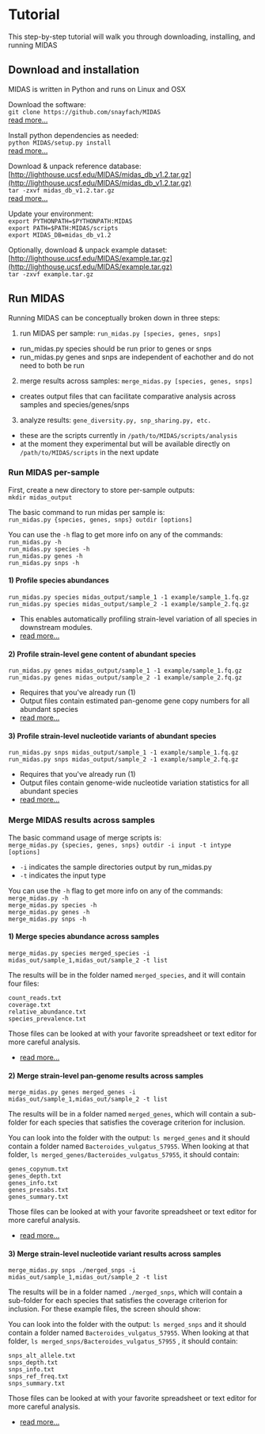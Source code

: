 # Tutorial

This step-by-step tutorial will walk you through downloading, installing, and running MIDAS

## Download and installation
MIDAS is written in Python and runs on Linux and OSX  

Download the software:  
`git clone https://github.com/snayfach/MIDAS`  
[read more...](install.md)

Install python dependencies as needed:  
`python MIDAS/setup.py install`  
[read more...](install.md)

Download & unpack reference database:  
[http://lighthouse.ucsf.edu/MIDAS/midas_db_v1.2.tar.gz](http://lighthouse.ucsf.edu/MIDAS/midas_db_v1.2.tar.gz)  
`tar -zxvf midas_db_v1.2.tar.gz`  
[read more...](ref_db.md)

Update your environment:  
`export PYTHONPATH=$PYTHONPATH:MIDAS`  
`export PATH=$PATH:MIDAS/scripts`   
`export MIDAS_DB=midas_db_v1.2`  

Optionally, download & unpack example dataset:  
[http://lighthouse.ucsf.edu/MIDAS/example.tar.gz](http://lighthouse.ucsf.edu/MIDAS/example.tar.gz)  
`tar -zxvf example.tar.gz`


## Run MIDAS

Running MIDAS can be conceptually broken down in three steps:  
1) run MIDAS per sample: `run_midas.py [species, genes, snps]`  
* run_midas.py species should be run prior to genes or snps  
* run_midas.py genes and snps are independent of eachother and do not need to both be run  

2) merge results across samples: `merge_midas.py [species, genes, snps]`  
* creates output files that can facilitate comparative analysis across samples and species/genes/snps  

3) analyze results: `gene_diversity.py, snp_sharing.py, etc.`  
* these are the scripts currently in `/path/to/MIDAS/scripts/analysis`  
* at the moment they experimental but will be available directly on `/path/to/MIDAS/scripts` in the next update

### Run MIDAS per-sample

First, create a new directory to store per-sample outputs:  
`mkdir midas_output`  

The basic command to run midas per sample is:  
 `run_midas.py {species, genes, snps} outdir [options]`

You can use the `-h` flag to get more info on any of the commands:  
`run_midas.py -h`  
`run_midas.py species -h`  
`run_midas.py genes -h`  
`run_midas.py snps -h`   

#### 1) Profile species abundances
`run_midas.py species midas_output/sample_1 -1 example/sample_1.fq.gz`  
`run_midas.py species midas_output/sample_2 -1 example/sample_2.fq.gz`

* This enables automatically profiling strain-level variation of all species in downstream modules.
* [read more...](species.md)

#### 2) Profile strain-level gene content of abundant species  
`run_midas.py genes midas_output/sample_1 -1 example/sample_1.fq.gz`  
`run_midas.py genes midas_output/sample_2 -1 example/sample_2.fq.gz`

* Requires that you've already run (1)
* Output files contain estimated pan-genome gene copy numbers for all abundant species
* [read more...](cnvs.md)

#### 3) Profile strain-level nucleotide variants of abundant species
`run_midas.py snps midas_output/sample_1 -1 example/sample_1.fq.gz`  
`run_midas.py snps midas_output/sample_2 -1 example/sample_2.fq.gz`

* Requires that you've already run (1)  
* Output files contain genome-wide nucleotide variation statistics for all abundant species
* [read more...](snvs.md)


### Merge MIDAS results across samples

The basic command usage of merge scripts is:  
 `merge_midas.py {species, genes, snps} outdir -i input -t intype [options]`

* `-i` indicates the sample directories output by run_midas.py  
* `-t` indicates the input type

You can use the `-h` flag to get more info on any of the commands:  
`merge_midas.py -h`  
`merge_midas.py species -h`  
`merge_midas.py genes -h`  
`merge_midas.py snps -h`   


#### 1) Merge species abundance across samples

`merge_midas.py species merged_species -i midas_out/sample_1,midas_out/sample_2 -t list`     

The results will be in the folder named `merged_species`, and it will contain four files:  
```
count_reads.txt  
coverage.txt  
relative_abundance.txt  
species_prevalence.txt  
```
Those files can be looked at with your favorite spreadsheet or text editor for more careful analysis.

* [read more...](merge_species.md)

#### 2) Merge strain-level pan-genome results across samples
`merge_midas.py genes merged_genes -i midas_out/sample_1,midas_out/sample_2 -t list`  

The results will be in a folder named `merged_genes`, which will contain a sub-folder for each species that satisfies the coverage criterion for inclusion.

You can look into the folder with the output:
`ls merged_genes`
and it should contain a folder named `Bacteroides_vulgatus_57955`.
When looking at that folder, `ls merged_genes/Bacteroides_vulgatus_57955`, it should contain:  
```
genes_copynum.txt
genes_depth.txt
genes_info.txt
genes_presabs.txt
genes_summary.txt
```
Those files can be looked at with your favorite spreadsheet or text editor for more careful analysis.

* [read more...](merge_cnvs.md)

#### 3) Merge strain-level nucleotide variant results across samples  
`merge_midas.py snps ./merged_snps -i midas_out/sample_1,midas_out/sample_2 -t list`    

The results will be in a folder named `./merged_snps`, which will contain a sub-folder for each species that satisfies the coverage criterion for inclusion.
For these example files, the screen should show:

You can look into the folder with the output:
`ls merged_snps`
and it should contain a folder named `Bacteroides_vulgatus_57955`.
When looking at that folder, `ls merged_snps/Bacteroides_vulgatus_57955` , it should contain:  
```
snps_alt_allele.txt  
snps_depth.txt  
snps_info.txt  
snps_ref_freq.txt  
snps_summary.txt
```
Those files can be looked at with your favorite spreadsheet or text editor for more careful analysis.

* [read more...](merge_snvs.md)
